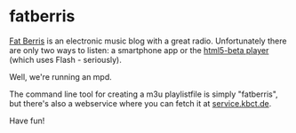 fatberris
=========

[Fat Berris][1] is an electronic music blog with a great radio. Unfortunately
there are only two ways to listen: a smartphone app or the [html5-beta
player][2] (which uses Flash - seriously).

Well, we're running an mpd.

The command line tool for creating a m3u playlistfile is simply "fatberris",
but there's also a webservice where you can fetch it at [service.kbct.de][3].

Have fun!

[1]: http://fatberris.com/
[2]: http://fatberris.com/music/html5-beta.html
[3]: http://service.kbct.de/fatberris/

